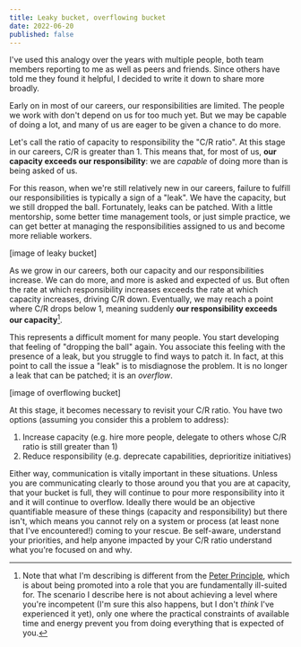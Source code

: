 ```yaml
---
title: Leaky bucket, overflowing bucket
date: 2022-06-20
published: false
---
```


I've used this analogy over the years with multiple people, both team members reporting to me as well as peers and friends. Since others have told me they found it helpful, I decided to write it down to share more broadly.

Early on in most of our careers, our responsibilities are limited. The people we work with don't depend on us for too much yet. But we may be capable of doing a lot, and many of us are eager to be given a chance to do more.

Let's call the ratio of capacity to responsibility the "C/R ratio". At this stage in our careers, C/R is greater than 1. This means that, for most of us, **our capacity exceeds our responsibility**: we are _capable_ of doing more than is being asked of us.

For this reason, when we're still relatively new in our careers, failure to fulfill our responsibilities is typically a sign of a "leak". We have the capacity, but we still dropped the ball. Fortunately, leaks can be patched. With a little mentorship, some better time management tools, or just simple practice, we can get better at managing the responsibilities assigned to us and become more reliable workers.

[image of leaky bucket]

As we grow in our careers, both our capacity and our responsibilities increase. We can do more, and more is asked and expected of us. But often the rate at which responsibility increases exceeds the rate at which capacity increases, driving C/R down. Eventually, we may reach a point where C/R drops below 1, meaning suddenly **our responsibility exceeds our capacity**[^peter-principle].

This represents a difficult moment for many people. You start developing that feeling of "dropping the ball" again. You associate this feeling with the presence of a leak, but you struggle to find ways to patch it. In fact, at this point to call the issue a "leak" is to misdiagnose the problem. It is no longer a leak that can be patched; it is an _overflow_.

[image of overflowing bucket]

At this stage, it becomes necessary to revisit your C/R ratio. You have two options (assuming you consider this a problem to address):

1. Increase capacity (e.g. hire more people, delegate to others whose C/R ratio is still greater than 1)
2. Reduce responsibility (e.g. deprecate capabilities, deprioritize initiatives)

Either way, communication is vitally important in these situations. Unless you are communicating clearly to those around you that you are at capacity, that your bucket is full, they will continue to pour more responsibility into it and it will continue to overflow. Ideally there would be an objective quantifiable measure of these things (capacity and responsibility) but there isn't, which means you cannot rely on a system or process (at least none that I've encountered!) coming to your rescue. Be self-aware, understand your priorities, and help anyone impacted by your C/R ratio understand what you're focused on and why.

[^peter-principle]: Note that what I'm describing is different from the [Peter Principle](https://en.wikipedia.org/wiki/Peter_principle), which is about being promoted into a role that you are fundamentally ill-suited for. The scenario I describe here is not about achieving a level where you're incompetent (I'm sure this also happens, but I don't _think_ I've experienced it yet), only one where the practical constraints of available time and energy prevent you from doing everything that is expected of you.